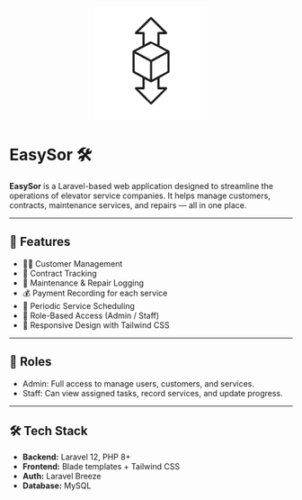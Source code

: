 <p align="center">
  <img src="logo.png" alt="EasySor Logo" width="200"/>
</p>

# EasySor 🛠️

**EasySor** is a Laravel-based web application designed to streamline the operations of elevator service companies. It helps manage customers, contracts, maintenance services, and repairs — all in one place.

---

## 🚀 Features

-   🧑‍💼 Customer Management
-   📄 Contract Tracking
-   🔧 Maintenance & Repair Logging
-   💰 Payment Recording for each service
-   📅 Periodic Service Scheduling
-   👥 Role-Based Access (Admin / Staff)
-   📱 Responsive Design with Tailwind CSS

---

## 👥 Roles

-   Admin: Full access to manage users, customers, and services.
-   Staff: Can view assigned tasks, record services, and update progress.

---

## 🛠️ Tech Stack

-   **Backend:** Laravel 12, PHP 8+
-   **Frontend:** Blade templates + Tailwind CSS
-   **Auth:** Laravel Breeze
-   **Database:** MySQL
